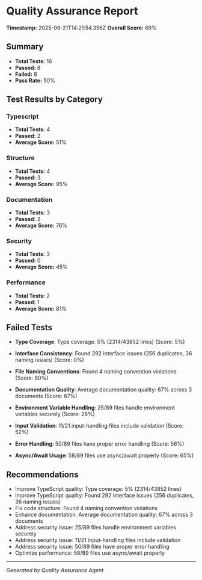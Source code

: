 # Quality Assurance Report

**Timestamp:** 2025-06-21T14:21:54.356Z
**Overall Score:** 69%

## Summary

- **Total Tests:** 16
- **Passed:** 8
- **Failed:** 8
- **Pass Rate:** 50%

## Test Results by Category


### Typescript
- **Total Tests:** 4
- **Passed:** 2
- **Average Score:** 51%

### Structure
- **Total Tests:** 4
- **Passed:** 3
- **Average Score:** 95%

### Documentation
- **Total Tests:** 3
- **Passed:** 2
- **Average Score:** 76%

### Security
- **Total Tests:** 3
- **Passed:** 0
- **Average Score:** 45%

### Performance
- **Total Tests:** 2
- **Passed:** 1
- **Average Score:** 81%


## Failed Tests


- **Type Coverage**: Type coverage: 5% (2314/43852 lines) (Score: 5%)

- **Interface Consistency**: Found 292 interface issues (256 duplicates, 36 naming issues) (Score: 0%)

- **File Naming Conventions**: Found 4 naming convention violations (Score: 80%)

- **Documentation Quality**: Average documentation quality: 67% across 3 documents (Score: 67%)

- **Environment Variable Handling**: 25/89 files handle environment variables securely (Score: 28%)

- **Input Validation**: 11/21 input-handling files include validation (Score: 52%)

- **Error Handling**: 50/89 files have proper error handling (Score: 56%)

- **Async/Await Usage**: 58/89 files use async/await properly (Score: 65%)


## Recommendations

- Improve TypeScript quality: Type coverage: 5% (2314/43852 lines)
- Improve TypeScript quality: Found 292 interface issues (256 duplicates, 36 naming issues)
- Fix code structure: Found 4 naming convention violations
- Enhance documentation: Average documentation quality: 67% across 3 documents
- Address security issue: 25/89 files handle environment variables securely
- Address security issue: 11/21 input-handling files include validation
- Address security issue: 50/89 files have proper error handling
- Optimize performance: 58/89 files use async/await properly

---

*Generated by Quality Assurance Agent*